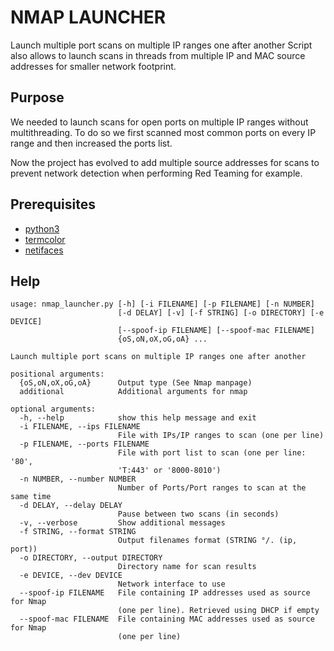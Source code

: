 # NMAP LAUNCHER

Launch multiple port scans on multiple IP ranges one after another
Script also allows to launch scans in threads from multiple IP and
MAC source addresses for smaller network footprint.

## Purpose

We needed to launch scans for open ports on multiple IP ranges without
multithreading. To do so we first scanned most common ports on every IP range
and then increased the ports list.

Now the project has evolved to add multiple source addresses for scans to
prevent network detection when performing Red Teaming for example.

## Prerequisites

* [python3](https://www.python.org/downloads/)
* [termcolor](https://pypi.org/project/termcolor/)
* [netifaces](https://pypi.org/project/netifaces/)

## Help

```
usage: nmap_launcher.py [-h] [-i FILENAME] [-p FILENAME] [-n NUMBER]
                        [-d DELAY] [-v] [-f STRING] [-o DIRECTORY] [-e DEVICE]
                        [--spoof-ip FILENAME] [--spoof-mac FILENAME]
                        {oS,oN,oX,oG,oA} ...

Launch multiple port scans on multiple IP ranges one after another

positional arguments:
  {oS,oN,oX,oG,oA}      Output type (See Nmap manpage)
  additional            Additional arguments for nmap

optional arguments:
  -h, --help            show this help message and exit
  -i FILENAME, --ips FILENAME
                        File with IPs/IP ranges to scan (one per line)
  -p FILENAME, --ports FILENAME
                        File with port list to scan (one per line: '80',
                        'T:443' or '8000-8010')
  -n NUMBER, --number NUMBER
                        Number of Ports/Port ranges to scan at the same time
  -d DELAY, --delay DELAY
                        Pause between two scans (in seconds)
  -v, --verbose         Show additional messages
  -f STRING, --format STRING
                        Output filenames format (STRING °/. (ip, port))
  -o DIRECTORY, --output DIRECTORY
                        Directory name for scan results
  -e DEVICE, --dev DEVICE
                        Network interface to use
  --spoof-ip FILENAME   File containing IP addresses used as source for Nmap
                        (one per line). Retrieved using DHCP if empty
  --spoof-mac FILENAME  File containing MAC addresses used as source for Nmap
                        (one per line)
```
